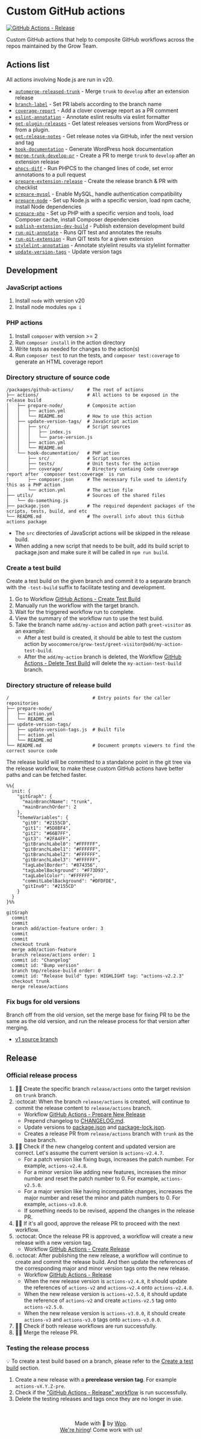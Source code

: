 # Custom GitHub actions

[![GitHub Actions - Release](https://github.com/woocommerce/grow-test/actions/workflows/github-actions-release.yml/badge.svg)](https://github.com/woocommerce/grow-test/actions/workflows/github-actions-release.yml)

Custom GitHub actions that help to composite GitHub workflows across the repos maintained by the Grow Team.

## Actions list

All actions involving Node.js are run in v20.

- [`automerge-released-trunk`](actions/automerge-released-trunk) - Merge `trunk` to `develop` after an extension release
- [`branch-label`](actions/branch-label) - Set PR labels according to the branch name
- [`coverage-report`](actions/coverage-report) - Add a clover coverage report as a PR comment
- [`eslint-annotation`](actions/eslint-annotation) - Annotate eslint results via eslint formatter
- [`get-plugin-releases`](actions/get-plugin-releases) - Get latest releases versions from WordPress or from a plugin.
- [`get-release-notes`](actions/get-release-notes) - Get release notes via GitHub, infer the next version and tag
- [`hook-documentation`](actions/hook-documentation) - Generate WordPress hook documentation
- [`merge-trunk-develop-pr`](actions/merge-trunk-develop-pr) - Create a PR to merge `trunk` to `develop` after an extension release
- [`phpcs-diff`](actions/phpcs-diff) - Run PHPCS to the changed lines of code, set error annotations to a pull request
- [`prepare-extension-release`](actions/prepare-extension-release) - Create the release branch & PR with checklist
- [`prepare-mysql`](actions/prepare-mysql) - Enable MySQL, handle authentication compatibility
- [`prepare-node`](actions/prepare-node) - Set up Node.js with a specific version, load npm cache, install Node dependencies
- [`prepare-php`](actions/prepare-php) - Set up PHP with a specific version and tools, load Composer cache, install Composer dependencies
- [`publish-extension-dev-build`](actions/publish-extension-dev-build) - Publish extension development build
- [`run-qit-annotate`](actions/run-qit-annotate) - Runs QIT test and annotates the results
- [`run-qit-extension`](actions/run-qit-extension) - Run QIT tests for a given extension
- [`stylelint-annotation`](actions/stylelint-annotation) - Annotate stylelint results via stylelint formatter
- [`update-version-tags`](actions/update-version-tags) - Update version tags

## Development

### JavaScript actions

1. Install `node` with version v20
1. Install node modules `npm i`

### PHP actions

1. Install `composer` with version >= 2
1. Run `composer install` in the action directory
1. Write tests as needed for changes to the action(s)
1. Run `composer test` to run the tests, and `composer test:coverage` to generate an HTML coverage report

### Directory structure of source code

```
/packages/github-actions/     # The root of actions
├── actions/                  # All actions to be exposed in the release build
│   ├── prepare-node/         # Composite action
│   │   ├── action.yml
│   │   └── README.md         # How to use this action
│   ├── update-version-tags/  # JavaScript action
│   │   ├── src/              # Script sources
│   │   │   ├── index.js
│   │   │   └── parse-version.js
│   │   ├── action.yml
│   │   └── README.md
│   └── hook-documentation/   # PHP action
│       ├── src/              # Script sources
│       ├── tests/            # Unit tests for the action
│       ├── coverage/         # Directory containg Code coverage report after `composer test:coverage` is run
│       ├── composer.json     # The necessary file used to identify this as a PHP action
│       └── action.yml        # The action file
├── utils/                    # Sources of the shared files
│   └── do-something.js
├── package.json              # The required dependent packages of the scripts, tests, build, and etc
└── README.md                 # The overall info about this Github actions package
```

- The `src` directories of JavaScript actions will be skipped in the release build.
- When adding a new script that needs to be built, add its build script to package.json and make sure it will be called in `npm run build`.

### Create a test build

Create a test build on the given branch and commit it to a separate branch with the `-test-build` suffix to facilitate testing and development.

1. Go to Workflow [GitHub Actions - Create Test Build](https://github.com/woocommerce/grow-test/actions/workflows/github-actions-create-test-build.yml)
1. Manually run the workflow with the target branch.
1. Wait for the triggered workflow run to complete.
1. View the summary of the workflow run to use the test build.
1. Take the branch name `add/my-action` and action path `greet-visitor` as an example:
   - After a test build is created, it should be able to test the custom action by `woocommerce/grow-test/greet-visitor@add/my-action-test-build`.
   - After the `add/my-action` branch is deleted, the Workflow [GitHub Actions - Delete Test Build](https://github.com/woocommerce/grow-test/actions/workflows/github-actions-delete-test-build.yml) will delete the `my-action-test-build` branch.

### Directory structure of release build

```
/                               # Entry points for the caller repositories
├── prepare-node/
│   ├── action.yml
│   └── README.md
├── update-version-tags/
│   ├── update-version-tags.js  # Built file
│   ├── action.yml
│   └── README.md
└── README.md                   # Document prompts viewers to find the correct source code
```

The release build will be committed to a standalone point in the git tree via the release workflow, to make these custom GitHub actions have better paths and can be fetched faster.

```mermaid
%%{
  init: {
    "gitGraph": {
      "mainBranchName": "trunk",
      "mainBranchOrder": 2
    },
    "themeVariables": {
      "git0": "#2155CD",
      "git1": "#5D8BF4",
      "git2": "#66B7FF",
      "git3": "#2FA4FF",
      "gitBranchLabel0": "#FFFFFF",
      "gitBranchLabel1": "#FFFFFF",
      "gitBranchLabel2": "#FFFFFF",
      "gitBranchLabel3": "#FFFFFF",
      "tagLabelBorder": "#874356",
      "tagLabelBackground": "#F73D93",
      "tagLabelColor": "#FFFFFF",
      "commitLabelBackground": "#DFDFDE",
      "gitInv0": "#2155CD"
    }
  }
}%%

gitGraph
  commit
  commit
  branch add/action-feature order: 3
  commit
  commit
  checkout trunk
  merge add/action-feature
  branch release/actions order: 1
  commit id: "Changelog"
  commit id: "Bump version"
  branch tmp/release-build order: 0
  commit id: "Release build" type: HIGHLIGHT tag: "actions-v2.2.3"
  checkout trunk
  merge release/actions

```

### Fix bugs for old versions

Branch off from the old version, set the merge base for fixing PR to be the same as the old version, and run the release process for that version after merging.

- [v1 source branch](https://github.com/woocommerce/grow-test/tree/source/actions-v1/packages/github-actions)

## Release

### Official release process

1. :technologist: Create the specific branch `release/actions` onto the target revision on `trunk` branch.
1. :octocat: When the branch `release/actions` is created, will continue to commit the release content to `release/actions` branch.
   - Workflow [GitHub Actions - Prepare New Release](https://github.com/woocommerce/grow-test/actions/workflows/github-actions-prepare-release.yml)
   - Prepend changelog to [CHANGELOG.md](CHANGELOG.md).
   - Update versions to [package.json](package.json) and [package-lock.json](package-lock.json).
   - Creates a release PR from `release/actions` branch with `trunk` as the base branch.
1. :technologist: Check if the new changelog content and updated version are correct. Let's assume the current version is `actions-v2.4.7`.
   - For a patch version like fixing bugs, increases the patch number. For example, `actions-v2.4.8`.
   - For a minor version like adding new features, increases the minor number and reset the patch number to 0. For example, `actions-v2.5.0`.
   - For a major version like having incompatible changes, increases the major number and reset the minor and patch numbers to 0. For example, `actions-v3.0.0`.
   - If something needs to be revised, append the changes in the release PR.
1. :technologist: If it's all good, approve the release PR to proceed with the next workflow.
1. :octocat: Once the release PR is approved, a workflow will create a new release with a new version tag.
   - Workflow [GitHub Actions - Create Release](https://github.com/woocommerce/grow-test/actions/workflows/github-actions-create-release.yml)
1. :octocat: After publishing the new release, a workflow will continue to create and commit the release build. And then update the references of the corresponding major and minor version tags onto the new release.
   - Workflow [GitHub Actions - Release](https://github.com/woocommerce/grow-test/actions/workflows/github-actions-release.yml)
   - When the new release version is `actions-v2.4.8`, it should update the references of `actions-v2` and `actions-v2.4` onto `actions-v2.4.8`.
   - When the new release version is `actions-v2.5.0`, it should update the reference of `actions-v2` and create `actions-v2.5` tag onto `actions-v2.5.0`.
   - When the new release version is `actions-v3.0.0`, it should create `actions-v3` and `actions-v3.0` tags onto `actions-v3.0.0`.
1. :technologist: Check if both release workflows are run successfully.
1. :technologist: Merge the release PR.

### Testing the release process

:bulb: To create a test build based on a branch, please refer to the [Create a test build](#create-a-test-build) section.

1. Create a new release with a **prerelease version tag**. For example `actions-vX.Y.Z-pre`.
1. Check if the ["GitHub Actions - Release" workflow](https://github.com/woocommerce/grow-test/actions/workflows/github-actions-release.yml) is run successfully.
1. Delete the testing releases and tags once they are no longer in use.

<p align="center">
	<br/><br/>
	Made with 💜 by <a href="https://woocommerce.com/">Woo</a>.<br/>
	<a href="https://woocommerce.com/careers/">We're hiring</a>! Come work with us!
</p>
